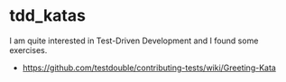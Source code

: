 # tdd_katas
I am quite interested in Test-Driven Development and I found some exercises.

* https://github.com/testdouble/contributing-tests/wiki/Greeting-Kata
